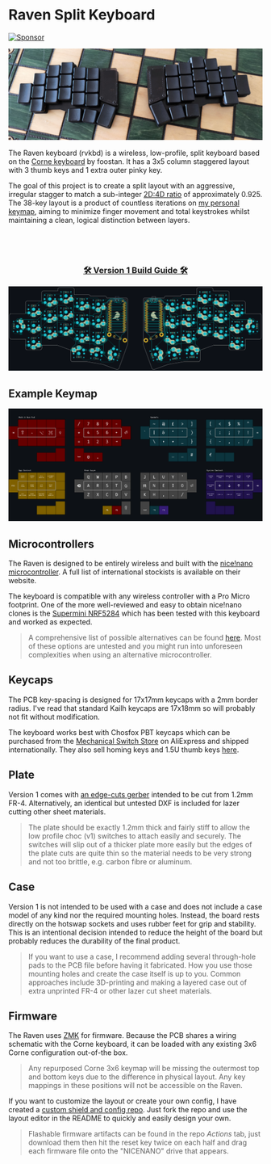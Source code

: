 # Raven Split Keyboard

[![Sponsor](https://img.shields.io/badge/Sponsor-%E2%9D%A4-green?style=for-the-badge)](https://github.com/sponsors/joelove)

![PCB Preview](images/keyboard-on-chess-board.jpg)

The Raven keyboard (rvkbd) is a wireless, low-profile, split keyboard based on the [Corne keyboard](https://github.com/foostan/crkbd) by foostan. It has a 3x5 column staggered layout with 3 thumb keys and 1 extra outer pinky key.

The goal of this project is to create a split layout with an aggressive, irregular stagger to match a sub-integer [2D:4D ratio](https://en.wikipedia.org/wiki/Digit_ratio) of approximately 0.925. The 38-key layout is a product of countless iterations on [my personal keymap](images/example-keymap.png), aiming to minimize finger movement and total keystrokes whilst maintaining a clean, logical distinction between layers.

<h3 align="center" style="margin-top: 5rem">
  <a href="raven-split-38key/raven-split-38key__choc-hotswap-n!n/BUILD_GUIDE.md">
    🛠️ Version 1 Build Guide 🛠️
  </a>
</h3>

![Wiring Diagram](images/wiring-diagram.png)

## Example Keymap

![Example Keymap](images/example-keymap.png)

## Microcontrollers

The Raven is designed to be entirely wireless and built with the [nice!nano microcontroller](https://nicekeyboards.com/nice-nano/). A full list of international stockists is available on their website.

The keyboard is compatible with any wireless controller with a Pro Micro footprint. One of the more well-reviewed and easy to obtain nice!nano clones is the [Supermini NRF5284](https://www.aliexpress.com/item/1005006035505133.html) which has been tested with this keyboard and worked as expected.

> A comprehensive list of possible alternatives can be found [here](https://github.com/joric/nrfmicro/wiki/Alternatives). Most of these options are untested and you might run into unforeseen complexities when using an alternative microcontroller.

## Keycaps

The PCB key-spacing is designed for 17x17mm keycaps with a 2mm border radius. I've read that standard Kailh keycaps are 17x18mm so will probably not fit without modification.

The keyboard works best with Chosfox PBT keycaps which can be purchased from the [Mechanical Switch Store](https://www.aliexpress.com/item/1005004558099208.html) on AliExpress and shipped internationally. They also sell homing keys and 1.5U thumb keys [here](https://www.aliexpress.com/item/1005004780019538.html).

## Plate

Version 1 comes with [an edge-cuts gerber](raven-split-38key/raven-split-38key__choc-hotswap-n!n/pcb/gerber.zip  "download") intended to be cut from 1.2mm FR-4. Alternatively, an identical but untested DXF is included for lazer cutting other sheet materials.

> The plate should be exactly 1.2mm thick and fairly stiff to allow the low profile choc (v1) switches to attach easily and securely. The switches will slip out of a thicker plate more easily but the edges of the plate cuts are quite thin so the material needs to be very strong and not too brittle, e.g. carbon fibre or aluminum.

## Case

Version 1 is not intended to be used with a case and does not include a case model of any kind nor the required mounting holes. Instead, the board rests directly on the hotswap sockets and uses rubber feet for grip and stability. This is an intentional decision intended to reduce the height of the board but probably reduces the durability of the final product.

> If you want to use a case, I recommend adding several through-hole pads to the PCB file before having it fabricated. How you use those mounting holes and create the case itself is up to you. Common approaches include 3D-printing and making a layered case out of extra unprinted FR-4 or other lazer cut sheet materials.

## Firmware

The Raven uses [ZMK](https://zmk.dev/docs) for firmware. Because the PCB shares a wiring schematic with the Corne keyboard, it can be loaded with any existing 3x6 Corne configuration out-of-the box.

> Any repurposed Corne 3x6 keymap will be missing the outermost top and bottom keys due to the difference in physical layout. Any key mappings in these positions will not be accessible on the Raven.

If you want to customize the layout or create your own config, I have created a [custom shield and config repo](https://github.com/joelove/rvkbd-zmk-config). Just fork the repo and use the layout editor in the README to quickly and easily design your own.

> Flashable firmware artifacts can be found in the repo _Actions_ tab, just download them then hit the reset key twice on each half and drag each firmware file onto the "NICENANO" drive that appears.
